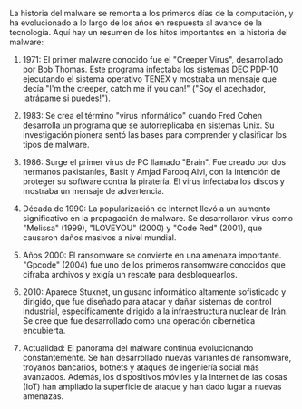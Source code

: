  La historia del malware se remonta a los primeros días de la computación, y ha evolucionado a lo largo de los años en respuesta al avance de la tecnología. Aquí hay un resumen de los hitos importantes en la historia del malware:

1. 1971: El primer malware conocido fue el "Creeper Virus", desarrollado por Bob Thomas. Este programa infectaba los sistemas DEC PDP-10 ejecutando el sistema operativo TENEX y mostraba un mensaje que decía "I'm the creeper, catch me if you can!" ("Soy el acechador, ¡atrápame si puedes!").
    
2. 1983: Se crea el término "virus informático" cuando Fred Cohen desarrolla un programa que se autorreplicaba en sistemas Unix. Su investigación pionera sentó las bases para comprender y clasificar los tipos de malware.
    
3. 1986: Surge el primer virus de PC llamado "Brain". Fue creado por dos hermanos pakistaníes, Basit y Amjad Farooq Alvi, con la intención de proteger su software contra la piratería. El virus infectaba los discos y mostraba un mensaje de advertencia.
    
4. Década de 1990: La popularización de Internet llevó a un aumento significativo en la propagación de malware. Se desarrollaron virus como "Melissa" (1999), "ILOVEYOU" (2000) y "Code Red" (2001), que causaron daños masivos a nivel mundial.
    
5. Años 2000: El ransomware se convierte en una amenaza importante. "Gpcode" (2004) fue uno de los primeros ransomware conocidos que cifraba archivos y exigía un rescate para desbloquearlos.
    
6. 2010: Aparece Stuxnet, un gusano informático altamente sofisticado y dirigido, que fue diseñado para atacar y dañar sistemas de control industrial, específicamente dirigido a la infraestructura nuclear de Irán. Se cree que fue desarrollado como una operación cibernética encubierta.
    
7. Actualidad: El panorama del malware continúa evolucionando constantemente. Se han desarrollado nuevas variantes de ransomware, troyanos bancarios, botnets y ataques de ingeniería social más avanzados. Además, los dispositivos móviles y la Internet de las cosas (IoT) han ampliado la superficie de ataque y han dado lugar a nuevas amenazas.
